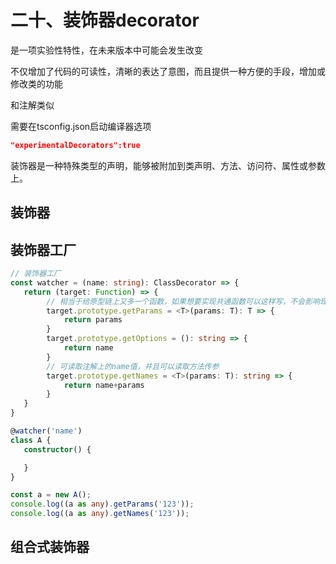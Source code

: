 # 二十、装饰器decorator

是一项实验性特性，在未来版本中可能会发生改变

不仅增加了代码的可读性，清晰的表达了意图，而且提供一种方便的手段，增加或修改类的功能

和注解类似

需要在tsconfig.json启动编译器选项

```json
"experimentalDecorators":true
```

装饰器是一种特殊类型的声明，能够被附加到类声明、方法、访问符、属性或参数上。

## 装饰器


## 装饰器工厂

```ts
// 装饰器工厂
const watcher = (name: string): ClassDecorator => {
   return (target: Function) => {
        // 相当于给原型链上又多一个函数，如果想要实现共通函数可以这样写，不会影响现有代码
        target.prototype.getParams = <T>(params: T): T => {
            return params
        }
        target.prototype.getOptions = (): string => {
            return name
        }
        // 可读取注解上的name值，并且可以读取方法传参
        target.prototype.getNames = <T>(params: T): string => {
            return name+params
        }
   }
}

@watcher('name')
class A {
   constructor() {

   }
}

const a = new A();
console.log((a as any).getParams('123'));
console.log((a as any).getNames('123'));
```

## 组合式装饰器

